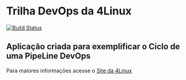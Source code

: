 # Trilha DevOps da 4Linux

<!-- Altere a Flag abaixo com sua URL do Travis -->
[![Build Status](https://travis-ci.com/Edsonfrs/DevOpsLab-HelloWorld.svg?branch=master)](https://travis-ci.com/Edsonfrs/DevOpsLab-HelloWorld)

## Aplicação criada para exemplificar o Ciclo de uma PipeLine DevOps


Para maiores informações acesse o [Site da 4Linux](https://www.4linux.com.br/cursos/devops)
